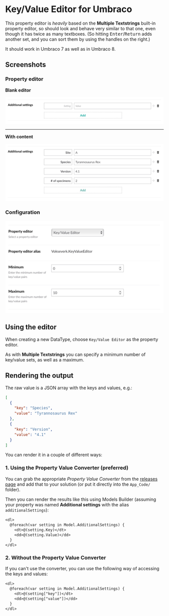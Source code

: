 # Key/Value Editor for Umbraco

This property editor is *heavily* based on the **Multiple Textstrings** built-in
property editor, so should look and behave very similar to that one, even though
it has twice as many textboxes. (So hitting <kbd>Enter</kbd>/<kbd>Return</kbd>
adds another set, and you can sort them by using the handles on the right.)

It should work in Umbraco 7 as well as in Umbraco 8.

## Screenshots

### Property editor

**Blank editor**

![Editor Screen with blank fields](images/keyvalue-blank.jpg)

***

**With content**

![Editor Screen with 4 sets of keys and values](images/keyvalue-content.jpg)

### Configuration

![Config Screen](images/keyvalue-config.jpg)


## Using the editor

When creating a new DataType, choose `Key/Value Editor` as the property
editor.

As with **Multiple Textstrings** you can specify a minimum number of key/value 
sets, as well as a maximum.

## Rendering the output

The raw value is a JSON array with the keys and values, e.g.:

```json
[
  {
    "key": "Species",
    "value": "Tyrannosaurus Rex"
  },
  {
    "key": "Version",
    "value": "4.1"
  }
]
```

You can render it in a couple of different ways:

### 1. Using the Property Value Converter (preferred)

You can grab the appropriate *Property Value Converter* from the
[releases page](https://github.com/vokseverk/Vokseverk.KeyValueEditor/releases)
and add that to your solution (or put it directly into the `App_Code/` folder).

Then you can render the results like this using Models Builder
(assuming your property was named **Additional settings** with the
alias `additionalSettings`):

```razor
<dl>
  @foreach(var setting in Model.AdditionalSettings) {
    <dt>@(setting.Key)</dt>
    <dd>@(setting.Value)</dd>
  }
</dl>
```

### 2. Without the Property Value Converter

If you can't use the converter, you can use the following way of accessing the
keys and values:

```razor
<dl>
  @foreach(var setting in Model.AdditionalSettings) {
    <dt>@(setting["key"])</dt>
    <dd>@(setting["value"])</dd>
  }
</dl>
```
